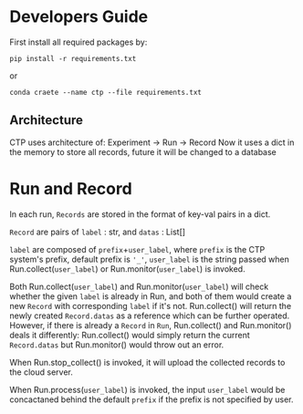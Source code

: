 # Developers Guide
First install all required packages by:
```
pip install -r requirements.txt
```
or
```
conda craete --name ctp --file requirements.txt
```

## Architecture
CTP uses architecture of: Experiment -> Run -> Record
Now it uses a dict in the memory to store all records, future it will be changed to a database

# Run and Record
In each run, `Records` are stored in the format of key-val pairs in a dict. 

`Record` are pairs of `label` : str, and  `datas` : List[]  

`label` are composed of `prefix`+`user_label`, where `prefix` is the CTP system's prefix, default prefix is `'_'`, `user_label` is the string passed when Run.collect(`user_label`) or Run.monitor(`user_label`) is invoked.

Both Run.collect(`user_label`) and Run.monitor(`user_label`) will check whether the given `label` is already in Run, and both of them would create a new `Record` with corresponding `label` if it's not. Run.collect() will return the newly created `Record.datas` as a reference which can be further operated. However, if there is already a `Record` in `Run`, Run.collect() and Run.monitor() deals it differently: Run.collect() would simply return the current `Record.datas` but Run.monitor() would throw out an error. 

When Run.stop_collect() is invoked, it will upload the collected records to the cloud server.

When Run.process(`user_label`) is invoked, the input `user_label` would be concactaned behind the default `prefix` if the prefix is not specified by user. 
